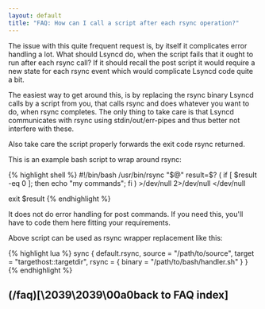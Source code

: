 ```yaml
---
layout: default
title: "FAQ: How can I call a script after each rsync operation?"
---
```

The issue with this quite frequent request is, by itself it complicates error handling a lot. What should Lsyncd do, when the script fails that it ought to run after each rsync call? If it should recall the post script it would require a new state for each rsync event which would complicate Lsyncd code quite a bit.

The easiest way to get around this, is by replacing the rsync binary Lsyncd calls by a script from you, that calls rsync and does whatever you want to do, when rsync completes. The only thing to take care is that Lsyncd communicates with rsync using stdin/out/err-pipes and thus better not interfere with these.

Also take care the script properly forwards the exit code rsync returned.

This is an example bash script to wrap around rsync:

{% highlight shell %}
#!/bin/bash
/usr/bin/rsync "$@"
result=$?
(
  if [ $result -eq 0 ]; then
     echo "my commands";
  fi
) >/dev/null 2>/dev/null </dev/null

exit $result
{% endhighlight %}

It does not do error handling for post commands. If you need this, you'll have to code them here fitting your requirements.

Above script can be used as rsync wrapper replacement like this:


{% highlight lua %}
sync {
    default.rsync, 
    source = "/path/to/source", 
    target = "targethost::targetdir", 
    rsync = {
        binary = "/path/to/bash/handler.sh"
    }
}
{% endhighlight %}

## (/faq)[\2039\2039\00a0back to FAQ index]
